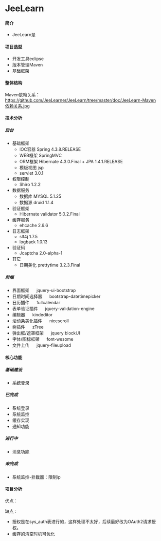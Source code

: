# JeeLearn

#### 简介
 * JeeLearn是

#### 项目选型
* 开发工具eclipse
* 版本管理Maven
* 基础框架 

#### 整体结构
Maven依赖关系：https://github.com/JeeLearner/JeeLearn/tree/master/doc/JeeLearn-Maven依赖关系.jpg

#### 技术分析
##### 后台
* 基础框架
    *  IOC容器 Spring 4.3.8.RELEASE
    *  WEB框架 SpringMVC
    *  ORM框架 Hibernate 4.3.0.Final + JPA 1.4.1.RELEASE
    *  模板视图 jsp
    *  servlet 3.0.1
* 权限控制
    *  Shiro 1.2.2
* 数据服务
    *  数据库 MYSQL 5.1.25
    *  数据源 druid 1.1.4
* 验证框架
    *  Hibernate validator 5.0.2.Final
* 缓存服务
    *  ehcache 2.6.6
* 日志框架
    *  slf4j 1.7.5
    *  logback 1.0.13
* 验证码
    *  Jcaptcha 2.0-alpha-1
* 其它
    *  日期美化 prettytime 3.2.3.Final
 
##### 前端
* 界面框架 &nbsp;&nbsp;&nbsp;&nbsp;  jquery-ui-bootstrap
* 日期时间选择器 &nbsp;&nbsp;&nbsp;&nbsp; bootstrap-datetimepicker
* 日历插件 &nbsp;&nbsp;&nbsp;&nbsp; fullcalendar
* 表单验证插件 &nbsp;&nbsp;&nbsp;&nbsp; jquery-validation-engine
* 编辑器 &nbsp;&nbsp;&nbsp;&nbsp; kindeditor
* 滚动条美化插件 &nbsp;&nbsp;&nbsp;&nbsp; nicescroll
* 树插件 &nbsp;&nbsp;&nbsp;&nbsp; zTree
* 弹出框/遮罩框架 &nbsp;&nbsp;&nbsp;&nbsp; jquery blockUI
* 字体/图标框架 &nbsp;&nbsp;&nbsp;&nbsp; font-wesome
* 文件上传 &nbsp;&nbsp;&nbsp;&nbsp; jquery-fileupload

#### 核心功能
##### 基础建设
* 系统登录

##### 已完成
* 系统登录
* 系统监控
* 缓存实现
* 通知功能

##### 进行中
* 消息功能

##### 未完成
* 系统监控-拦截器：限制ip



#### 项目分析
优点：

缺点：
* 授权是在sys_auth表进行的，这样处理不太好，后续最好改为OAuth2请求授权。
* 缓存的清空时机可优化

